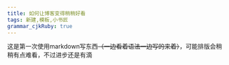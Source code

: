 ```yaml
---
title: 如何让博客变得稍稍好看
tags: 新建,模板,小书匠
grammar_cjkRuby: true
---
```

这是第一次使用markdown写东西~~（一边看着语法一边写的来着）~~，可能排版会稍稍有点难看，不过进步还是有滴